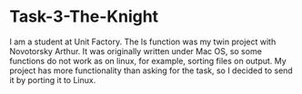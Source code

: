 # Task-3-The-Knight

I am a student at Unit Factory. The ls function was my twin project with Novotorsky Arthur. It was originally written under Mac OS, so some functions do not work as on linux, for example, sorting files on output. My project has more functionality than asking for the task, so I decided to send it by porting it to Linux.
